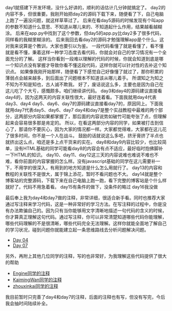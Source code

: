 day1就搭建下开发环境，没什么好讲的，顺利的话估计几分钟就搞定了。
day2的内容不多，但很重要。我刚开始把day2的源码下载下来，随便看了下，自己电脑上跑了一遍没问题，就这样草草过了。
后来在看day5源码的时候发现有个叫app的参数不知道什么意思、不知道从哪儿来的、不知道起什么作用，结果越看越糊涂。
后来在app.py中找到了这个参数，但day5的app.py比day2多了很多代码，同样看的我糊里糊涂的。
后来我回去看day2的源码才勉强理解app是个什么。这对我来说算是个教训，大家也要引以为鉴。
一段代码看懂了就是看懂了，看不懂就是看不懂，秉着这样一种学习态度去看代码，你就会对自己的学习情况有一个全面充分的了解。
这样当你看到一段难以理解的代码的时候，你就会知道到底是哪一个知识点没有掌握才导致你看不懂这段代码，这样你就可以针对性的去补这个知识点。
如果像我刚开始那样，随便看了下感觉自己好像懂了就过了，那你积累的薄弱点会越来越多，到后面出了问题根本不知道该从哪儿着手。
所谓知之为知之不知为不知是知也，古人诚不欺我。
好了，废话说这么多，主要也是因为自己在这儿吃了个大亏，感慨颇多。咱们继续讲代码。
day3和day4的源码建议直接看day4的，因为这两天的内容关联性很大，最好连着看。下面我就用day4代表day3、day4
day5、day6、day7的源码建议直接看day7的，原因同上。下面我就用day7代表day5、day6、day7
day4和day7是整个实战教程中最难的两个部分，这两部分内容如果都掌握了，那后面的内容说势如破竹可能夸张了点，但理解起来会容易很多那是肯定的。
所以，在看这两部分内容的同学，如果被打击到信心了，那请你不要灰心，因为大家的情况都一样。大家都觉得难，大家都在这儿花了很多时间，你不是一个人在战斗。
鼓励的话就说这么多吧，挤牙膏挤了半点也就挤出这么点，咱还是多上点干货来的实在。
day8和day9内容比较少，也比较简单，没有HTML基础的同学可能看day8的内容会有点不适应，最好临时抱佛脚补一下HTML的知识。
day10、day11、day12这三天的内容说难也难说不难也不难，看你前面的内容掌握的怎么样。没有javascript基础的同学在这儿需要补一下，不用学的很深入，有用到的地方知道是什么怎么用就行了。
day13的内容和教程的关联性不是很大，属于锦上添花，暂时不看问题也不大。
day14就是整个博客站的完整源码，下载下来在自己电脑上跑一跑，看下完整的博客站是个什么样就好了。代码不用急着看。
day15有条件的做下，没条件的略过
day16我没做

最后奉上我为day4和day7做的注释，非常详细，很适合新手看。同时也推荐大家通过写注释来学习代码，这是一种非常好的学习方法。在写注释的过程中，你是没有办法欺骗自己的。因为只有当你能够用文字清晰地描述一句代码的含义的时候，你才算真正理解这句代码。通过写注释，你可以非常清楚知道哪些代码你能理解，哪些代码理解的不是很清晰，哪些代码完全无法理解。这样你就能全面地了解自己的学习状况，碰到问题你就能建立起一条思维路线去分析问题解决问题。

* [Day 04](https://github.com/xwlyy/awesome-python3-webapp/tree/day-04)
* [Day 07](https://github.com/xwlyy/awesome-python3-webapp/tree/day-07)


另外，再附上其他几位同学的注释，写的也非常好，为我理解这些代码提供了很大的帮助

* [Engine同学的注释](https://github.com/Engine-Treasure/awesome-python3-webapp)
* [KaimingWan同学的注释](https://github.com/KaimingWan/PureBlog)
* [zhouxinkai同学的注释](https://github.com/zhouxinkai/awesome-python3-webapp)

我目前暂时只完善了day4和day7的注释，后面的注释也有写，但没有写完，今后我会抽时间陆续补全。

